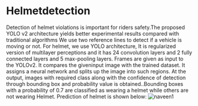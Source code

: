 # Helmetdetection
Detection of helmet violations is important for riders safety.The proposed YOLO v2 architecture yields better experimental results compared with traditional algorithms We use two reference lines to detect if a vehicle is moving or not. For helmet, we use YOLO architecture, It is regularized version of multilayer perceptions and it has 24 convolution layers and 2 fully connected layers and 5 max-pooling layers. Frames are given as input to the YOLOv2. It compares the giveninput image with the trained dataset. It assigns a neural network and splits up the image into such regions. At the output, images with required class along with the confidence of detection through bounding box and probability value is obtained..Bounding boxes with a probability of 0.7 are classified as wearing a helmet while others are not wearing Helmet.
Prediction of helmet is shown below:
![naveen1](https://user-images.githubusercontent.com/93436862/233588618-b1fc38d0-bdbf-46b2-adb1-e4bb3fdb078a.jpg)
